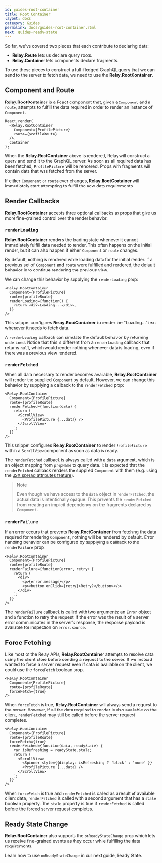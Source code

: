 ```yaml
---
id: guides-root-container
title: Root Container
layout: docs
category: Guides
permalink: docs/guides-root-container.html
next: guides-ready-state
---
```


So far, we've covered two pieces that each contribute to declaring data:

 - **Relay.Route** lets us declare query roots.
 - **Relay.Container** lets components declare fragments.

To use these pieces to construct a full-fledged GraphQL query that we can send to the server to fetch data, we need to use the **Relay.RootContainer**.

## Component and Route

**Relay.RootContainer** is a React component that, given a `Component` and a `route`, attempts to fulfill the data required in order to render an instance of `Component`.

```
React.render(
  <Relay.RootContainer
    Component={ProfilePicture}
    route={profileRoute}
  />,
  container
);
```

When the **Relay.RootContainer** above is rendered, Relay will construct a query and send it to the GraphQL server. As soon as all required data has been fetched, `ProfilePicture` will be rendered. Props with fragments will contain data that was fetched from the server.

If either `Component` or `route` ever changes, **Relay.RootContainer** will immediately start attempting to fulfill the new data requirements.

## Render Callbacks

**Relay.RootContainer** accepts three optional callbacks as props that give us more fine-grained control over the render behavior.

### `renderLoading`

**Relay.RootContainer** renders the loading state whenever it cannot immediately fulfill data needed to render. This often happens on the initial render, but it can also happen if either `Component` or `route` changes.

By default, nothing is rendered while loading data for the initial render. If a previous set of `Component` and `route` were fulfilled and rendered, the default behavior is to continue rendering the previous view.

We can change this behavior by supplying the `renderLoading` prop:

```{4-6}
<Relay.RootContainer
  Component={ProfilePicture}
  route={profileRoute}
  renderLoading={function() {
    return <div>Loading...</div>;
  }}
/>
```

This snippet configures **Relay.RootContainer** to render the "Loading..." text whenever it needs to fetch data.

A `renderLoading` callback can simulate the default behavior by returning `undefined`. Notice that this is different from a `renderLoading` callback that returns `null`, which would render nothing whenever data is loading, even if there was a previous view rendered.

### `renderFetched`

When all data necessary to render becomes available, **Relay.RootContainer** will render the supplied `Component` by default. However, we can change this behavior by supplying a callback to the `renderFetched` prop:

```{4-10}
<Relay.RootContainer
  Component={ProfilePicture}
  route={profileRoute}
  renderFetched={function(data) {
    return (
      <ScrollView>
        <ProfilePicture {...data} />
      </ScrollView>
    );
  }}
/>
```

This snippet configures **Relay.RootContainer** to render `ProfilePicture` within a `ScrollView` component as soon as data is ready.

The `renderFetched` callback is always called with a `data` argument, which is an object mapping from `propName` to query data. It is expected that the `renderFetched` callback renders the supplied `Component` with them (e.g. using the [JSX spread attributes feature](https://facebook.github.io/react/docs/jsx-spread.html)).

> Note
>
> Even though we have access to the `data` object in `renderFetched`, the actual data is intentionally opaque. This prevents the `renderFetched` from creating an implicit dependency on the fragments declared by `Component`.

### `renderFailure`

If an error occurs that prevents **Relay.RootContainer** from fetching the data required for rendering `Component`, nothing will be rendered by default. Error handling behavior can be configured by supplying a callback to the `renderFailure` prop:

```{4-11}
<Relay.RootContainer
  Component={ProfilePicture}
  route={profileRoute}
  renderFailure={function(error, retry) {
    return (
      <div>
        <p>{error.message}</p>
        <p><button onClick={retry}>Retry?</button></p>
      </div>
    );
  }}
/>
```

The `renderFailure` callback is called with two arguments: an `Error` object and a function to retry the request. If the error was the result of a server error communicated in the server's response, the response payload is available for inspection on `error.source`.

## Force Fetching

Like most of the Relay APIs, **Relay.RootContainer** attempts to resolve data using the client store before sending a request to the server. If we instead wanted to force a server request even if data is available on the client, we could use the `forceFetch` boolean prop.

```{4}
<Relay.RootContainer
  Component={ProfilePicture}
  route={profileRoute}
  forceFetch={true}
/>
```

When `forceFetch` is true, **Relay.RootContainer** will always send a request to the server. However, if all the data required to render is also available on the client, `renderFetched` may still be called before the server request completes.

```{5-6,9}
<Relay.RootContainer
  Component={ProfilePicture}
  route={profileRoute}
  forceFetch={true}
  renderFetched={function(data, readyState) {
    var isRefreshing = readyState.stale;
    return (
      <ScrollView>
        <Spinner style={{display: isRefreshing ? 'block' : 'none' }}
        <ProfilePicture {...data} />
      </ScrollView>
    );
  }}
/>
```

When `forceFetch` is true and `renderFetched` is called as a result of available client data, `renderFetched` is called with a second argument that has a `stale` boolean property. The `stale` property is true if `renderFetched` is called before the forced server request completes.

## Ready State Change

**Relay.RootContainer** also supports the `onReadyStateChange` prop which lets us receive fine-grained events as they occur while fulfilling the data requirements.

Learn how to use `onReadyStateChange` in our next guide, Ready State.
